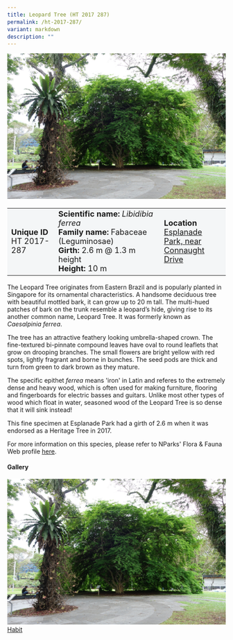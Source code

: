 ```yaml
---
title: Leopard Tree (HT 2017 287)
permalink: /ht-2017-287/
variant: markdown
description: ""
---
```

<div class="isomer-image-wrapper">
<img src="/images/Heritage_trees_photos/libfer_ht2017-287_habit.jpg">
</div><table style="minWidth: 100px; font-size: 18px; background: #F4F6F7">
<tbody><tr>
<td rowspan="1" colspan="1">
<strong>Unique ID</strong>
<br>HT 2017-287
</td>
<td rowspan="1" colspan="1">
	<strong>Scientific name:</strong> <em>Libidibia ferrea</em>
<br><strong>Family name: </strong>Fabaceae (Leguminosae)
<br><strong>Girth: </strong>2.6 m @ 1.3 m height
<br><strong>Height: </strong>10 m
</td>
<td rowspan="1" colspan="1">
<strong>Location</strong><a href="https://www.onemap.gov.sg/?lat=1.2897899999906102&amp;lng=103.8536600000249">
 <br>Esplanade Park, near<br>Connaught Drive</a>
</td>
</tr>
</tbody>
</table>
<p>The Leopard Tree originates from Eastern Brazil and is popularly planted in Singapore for its ornamental characteristics. A handsome deciduous tree with beautiful mottled bark, it can grow up to 20 m tall. The multi-hued patches of bark on the trunk resemble a leopard’s hide, giving rise to its another common name, Leopard Tree. It was formerly known as <em>Caesalpinia ferrea</em>.</p>

<p>The tree has an attractive feathery looking umbrella-shaped crown. The fine-textured bi-pinnate compound leaves have oval to round leaflets that grow on drooping branches. The small flowers are bright yellow with red spots, lightly fragrant and borne in bunches. The seed pods are thick and turn from green to dark brown as they mature.</p>
	
<p>The specific epithet <em>ferrea</em> means 'iron' in Latin and referes to the extremely dense and heavy wood, which is often used for making furniture, flooring and fingerboards for electric basses and guitars. Unlike most other types of wood which float in water, seasoned wood of the Leopard Tree is so dense that it will sink instead!</p>

<p>This fine specimen at Esplanade Park had a girth of 2.6 m when it was endorsed as a Heritage Tree in 2017.</p>

<p>For more information on this species, please refer to NParks' Flora &amp; Fauna Web profile <a href="https://www.nparks.gov.sg/florafaunaweb/flora/2/7/2767">here</a>.</p>

<h4><b>Gallery</b></h4>
<div class="isomer-card-grid">
<a href="/images/Heritage_trees_photos/libfer_ht2017-287_habit.jpg" class="isomer-card">
<div class="isomer-card-image">
<div class="isomer-image-wrapper"><img src="/images/Heritage_trees_photos/libfer_ht2017-287_habit.jpg"></div></div>
<div class="isomer-card-body"><div class="isomer-card-title">Habit</div></div></a><p></p></div>